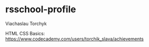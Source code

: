 # rsschool-profile

Viachaslau Torchyk

HTML CSS Basics: https://www.codecademy.com/users/torchik_slava/achievements

